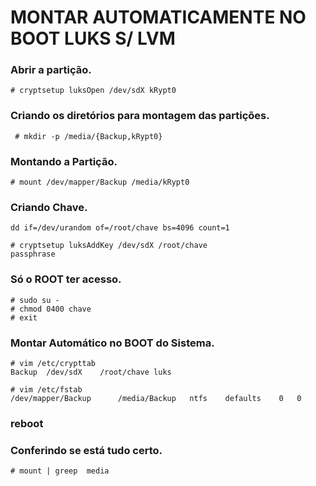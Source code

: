 # MONTAR AUTOMATICAMENTE NO BOOT LUKS S/ LVM

### Abrir a partição.
```
# cryptsetup luksOpen /dev/sdX kRypt0
```

### Criando os diretórios para montagem das partições.

```
 # mkdir -p /media/{Backup,kRypt0}
```

### Montando a Partição.

```
# mount /dev/mapper/Backup /media/kRypt0
```

### Criando Chave.
```
dd if=/dev/urandom of=/root/chave bs=4096 count=1
```
```
# cryptsetup luksAddKey /dev/sdX /root/chave
passphrase
```

### Só o ROOT ter acesso.
```
# sudo su -
# chmod 0400 chave
# exit
```
### Montar Automático no BOOT do Sistema.

```
# vim /etc/crypttab
Backup	/dev/sdX	/root/chave	luks
```

```
# vim /etc/fstab
/dev/mapper/Backup		/media/Backup	ntfs	defaults	0	0
```

### reboot

### Conferindo se está tudo certo.
```
# mount | greep  media
```
